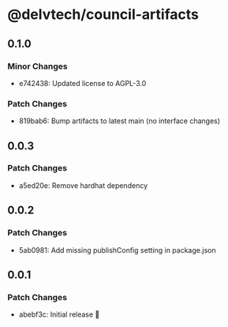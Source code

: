 # @delvtech/council-artifacts

## 0.1.0

### Minor Changes

- e742438: Updated license to AGPL-3.0

### Patch Changes

- 819bab6: Bump artifacts to latest main (no interface changes)

## 0.0.3

### Patch Changes

- a5ed20e: Remove hardhat dependency

## 0.0.2

### Patch Changes

- 5ab0981: Add missing publishConfig setting in package.json

## 0.0.1

### Patch Changes

- abebf3c: Initial release 🚀
